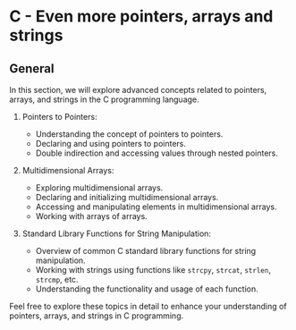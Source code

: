 # C - Even more pointers, arrays and strings

## General
In this section, we will explore advanced concepts related to pointers, arrays, and strings in the C programming language.

1. Pointers to Pointers:
   - Understanding the concept of pointers to pointers.
   - Declaring and using pointers to pointers.
   - Double indirection and accessing values through nested pointers.

2. Multidimensional Arrays:
   - Exploring multidimensional arrays.
   - Declaring and initializing multidimensional arrays.
   - Accessing and manipulating elements in multidimensional arrays.
   - Working with arrays of arrays.

3. Standard Library Functions for String Manipulation:
   - Overview of common C standard library functions for string manipulation.
   - Working with strings using functions like `strcpy`, `strcat`, `strlen`, `strcmp`, etc.
   - Understanding the functionality and usage of each function.

Feel free to explore these topics in detail to enhance your understanding of pointers, arrays, and strings in C programming.
